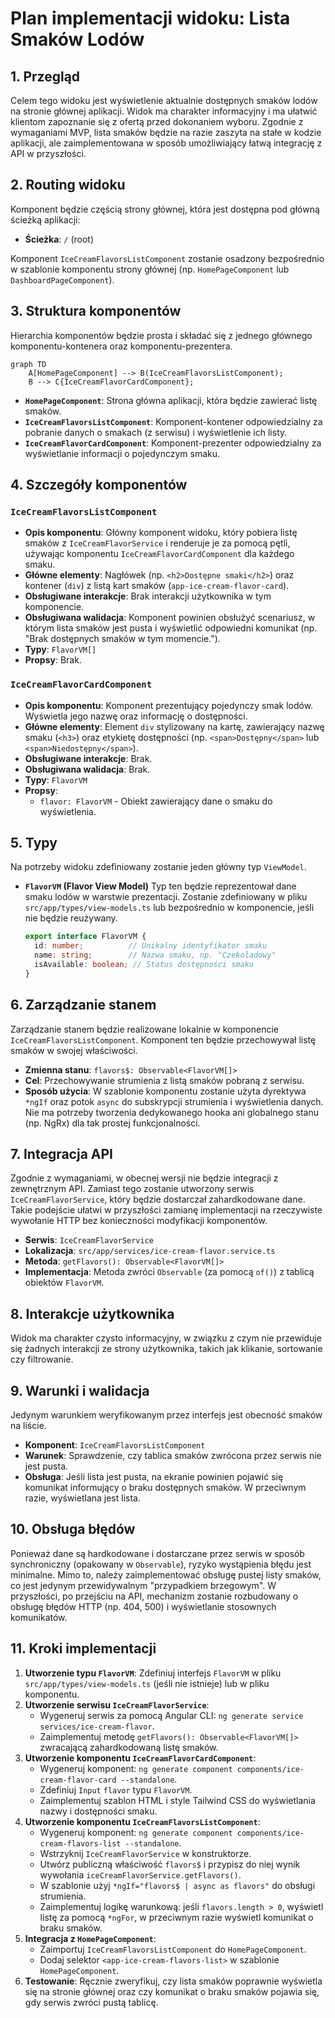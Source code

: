 # Plan implementacji widoku: Lista Smaków Lodów

## 1. Przegląd

Celem tego widoku jest wyświetlenie aktualnie dostępnych smaków lodów na stronie głównej aplikacji. Widok ma charakter informacyjny i ma ułatwić klientom zapoznanie się z ofertą przed dokonaniem wyboru. Zgodnie z wymaganiami MVP, lista smaków będzie na razie zaszyta na stałe w kodzie aplikacji, ale zaimplementowana w sposób umożliwiający łatwą integrację z API w przyszłości.

## 2. Routing widoku

Komponent będzie częścią strony głównej, która jest dostępna pod główną ścieżką aplikacji:
- **Ścieżka**: `/` (root)

Komponent `IceCreamFlavorsListComponent` zostanie osadzony bezpośrednio w szablonie komponentu strony głównej (np. `HomePageComponent` lub `DashboardPageComponent`).

## 3. Struktura komponentów

Hierarchia komponentów będzie prosta i składać się z jednego głównego komponentu-kontenera oraz komponentu-prezentera.

```mermaid
graph TD
    A[HomePageComponent] --> B(IceCreamFlavorsListComponent);
    B --> C{IceCreamFlavorCardComponent};
```

- **`HomePageComponent`**: Strona główna aplikacji, która będzie zawierać listę smaków.
- **`IceCreamFlavorsListComponent`**: Komponent-kontener odpowiedzialny za pobranie danych o smakach (z serwisu) i wyświetlenie ich listy.
- **`IceCreamFlavorCardComponent`**: Komponent-prezenter odpowiedzialny za wyświetlanie informacji o pojedynczym smaku.

## 4. Szczegóły komponentów

### `IceCreamFlavorsListComponent`

- **Opis komponentu**: Główny komponent widoku, który pobiera listę smaków z `IceCreamFlavorService` i renderuje je za pomocą pętli, używając komponentu `IceCreamFlavorCardComponent` dla każdego smaku.
- **Główne elementy**: Nagłówek (np. `<h2>Dostępne smaki</h2>`) oraz kontener (`div`) z listą kart smaków (`app-ice-cream-flavor-card`).
- **Obsługiwane interakcje**: Brak interakcji użytkownika w tym komponencie.
- **Obsługiwana walidacja**: Komponent powinien obsłużyć scenariusz, w którym lista smaków jest pusta i wyświetlić odpowiedni komunikat (np. "Brak dostępnych smaków w tym momencie.").
- **Typy**: `FlavorVM[]`
- **Propsy**: Brak.

### `IceCreamFlavorCardComponent`

- **Opis komponentu**: Komponent prezentujący pojedynczy smak lodów. Wyświetla jego nazwę oraz informację o dostępności.
- **Główne elementy**: Element `div` stylizowany na kartę, zawierający nazwę smaku (`<h3>`) oraz etykietę dostępności (np. `<span>Dostępny</span>` lub `<span>Niedostępny</span>`).
- **Obsługiwane interakcje**: Brak.
- **Obsługiwana walidacja**: Brak.
- **Typy**: `FlavorVM`
- **Propsy**:
  - `flavor: FlavorVM` - Obiekt zawierający dane o smaku do wyświetlenia.

## 5. Typy

Na potrzeby widoku zdefiniowany zostanie jeden główny typ `ViewModel`.

- **`FlavorVM` (Flavor View Model)**
  Typ ten będzie reprezentował dane smaku lodów w warstwie prezentacji. Zostanie zdefiniowany w pliku `src/app/types/view-models.ts` lub bezpośrednio w komponencie, jeśli nie będzie reużywany.

  ```typescript
  export interface FlavorVM {
    id: number;          // Unikalny identyfikator smaku
    name: string;        // Nazwa smaku, np. "Czekoladowy"
    isAvailable: boolean; // Status dostępności smaku
  }
  ```

## 6. Zarządzanie stanem

Zarządzanie stanem będzie realizowane lokalnie w komponencie `IceCreamFlavorsListComponent`. Komponent ten będzie przechowywał listę smaków w swojej właściwości.

- **Zmienna stanu**: `flavors$: Observable<FlavorVM[]>`
- **Cel**: Przechowywanie strumienia z listą smaków pobraną z serwisu.
- **Sposób użycia**: W szablonie komponentu zostanie użyta dyrektywa `*ngIf` oraz potok `async` do subskrypcji strumienia i wyświetlenia danych. Nie ma potrzeby tworzenia dedykowanego hooka ani globalnego stanu (np. NgRx) dla tak prostej funkcjonalności.

## 7. Integracja API

Zgodnie z wymaganiami, w obecnej wersji nie będzie integracji z zewnętrznym API. Zamiast tego zostanie utworzony serwis `IceCreamFlavorService`, który będzie dostarczał zahardkodowane dane. Takie podejście ułatwi w przyszłości zamianę implementacji na rzeczywiste wywołanie HTTP bez konieczności modyfikacji komponentów.

- **Serwis**: `IceCreamFlavorService`
- **Lokalizacja**: `src/app/services/ice-cream-flavor.service.ts`
- **Metoda**: `getFlavors(): Observable<FlavorVM[]>`
- **Implementacja**: Metoda zwróci `Observable` (za pomocą `of()`) z tablicą obiektów `FlavorVM`.

## 8. Interakcje użytkownika

Widok ma charakter czysto informacyjny, w związku z czym nie przewiduje się żadnych interakcji ze strony użytkownika, takich jak klikanie, sortowanie czy filtrowanie.

## 9. Warunki i walidacja

Jedynym warunkiem weryfikowanym przez interfejs jest obecność smaków na liście.

- **Komponent**: `IceCreamFlavorsListComponent`
- **Warunek**: Sprawdzenie, czy tablica smaków zwrócona przez serwis nie jest pusta.
- **Obsługa**: Jeśli lista jest pusta, na ekranie powinien pojawić się komunikat informujący o braku dostępnych smaków. W przeciwnym razie, wyświetlana jest lista.

## 10. Obsługa błędów

Ponieważ dane są hardkodowane i dostarczane przez serwis w sposób synchroniczny (opakowany w `Observable`), ryzyko wystąpienia błędu jest minimalne. Mimo to, należy zaimplementować obsługę pustej listy smaków, co jest jedynym przewidywalnym "przypadkiem brzegowym". W przyszłości, po przejściu na API, mechanizm zostanie rozbudowany o obsługę błędów HTTP (np. 404, 500) i wyświetlanie stosownych komunikatów.

## 11. Kroki implementacji

1.  **Utworzenie typu `FlavorVM`**: Zdefiniuj interfejs `FlavorVM` w pliku `src/app/types/view-models.ts` (jeśli nie istnieje) lub w pliku komponentu.
2.  **Utworzenie serwisu `IceCreamFlavorService`**:
    - Wygeneruj serwis za pomocą Angular CLI: `ng generate service services/ice-cream-flavor`.
    - Zaimplementuj metodę `getFlavors(): Observable<FlavorVM[]>` zwracającą zahardkodowaną listę smaków.
3.  **Utworzenie komponentu `IceCreamFlavorCardComponent`**:
    - Wygeneruj komponent: `ng generate component components/ice-cream-flavor-card --standalone`.
    - Zdefiniuj `Input` `flavor` typu `FlavorVM`.
    - Zaimplementuj szablon HTML i style Tailwind CSS do wyświetlania nazwy i dostępności smaku.
4.  **Utworzenie komponentu `IceCreamFlavorsListComponent`**:
    - Wygeneruj komponent: `ng generate component components/ice-cream-flavors-list --standalone`.
    - Wstrzyknij `IceCreamFlavorService` w konstruktorze.
    - Utwórz publiczną właściwość `flavors$` i przypisz do niej wynik wywołania `iceCreamFlavorService.getFlavors()`.
    - W szablonie użyj `*ngIf="flavors$ | async as flavors"` do obsługi strumienia.
    - Zaimplementuj logikę warunkową: jeśli `flavors.length > 0`, wyświetl listę za pomocą `*ngFor`, w przeciwnym razie wyświetl komunikat o braku smaków.
5.  **Integracja z `HomePageComponent`**:
    - Zaimportuj `IceCreamFlavorsListComponent` do `HomePageComponent`.
    - Dodaj selektor `<app-ice-cream-flavors-list>` w szablonie `HomePageComponent`.
6.  **Testowanie**: Ręcznie zweryfikuj, czy lista smaków poprawnie wyświetla się na stronie głównej oraz czy komunikat o braku smaków pojawia się, gdy serwis zwróci pustą tablicę.
